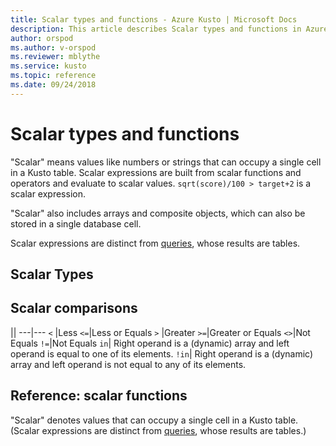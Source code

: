 ```yaml
---
title: Scalar types and functions - Azure Kusto | Microsoft Docs
description: This article describes Scalar types and functions in Azure Kusto.
author: orspod
ms.author: v-orspod
ms.reviewer: mblythe
ms.service: kusto
ms.topic: reference
ms.date: 09/24/2018
---
```

# Scalar types and functions

"Scalar" means values like numbers or strings that can occupy a single cell in a Kusto table. Scalar expressions are built from scalar functions and operators and evaluate to scalar values. `sqrt(score)/100 > target+2` is a scalar expression.

"Scalar" also includes arrays and composite objects, which can also be stored in a single database cell.

Scalar expressions are distinct from [queries](./queries.md), whose results are tables.

## Scalar Types

## Scalar comparisons

||
---|---
`<` |Less
`<=`|Less or Equals
`>` |Greater
`>=`|Greater or Equals
`<>`|Not Equals
`!=`|Not Equals 
`in`| Right operand is a (dynamic) array and left operand is equal to one of its elements.
`!in`| Right operand is a (dynamic) array and left operand is not equal to any of its elements.

## Reference: scalar functions

"Scalar" denotes values that can occupy a single cell in a Kusto table. (Scalar expressions are distinct from [queries](./queries.md), whose results are tables.)